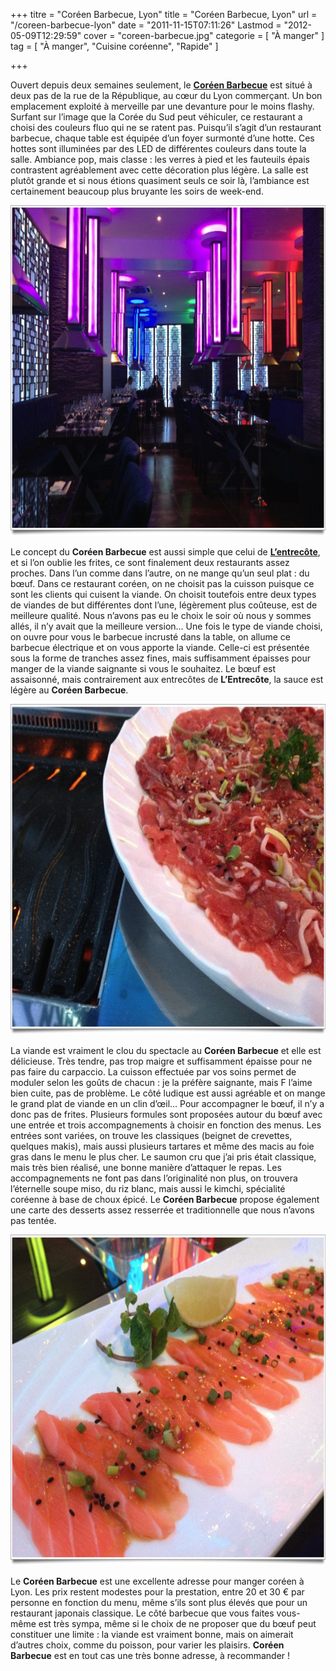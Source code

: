 +++
titre = "Coréen Barbecue, Lyon"
title = "Coréen Barbecue, Lyon"
url = "/coreen-barbecue-lyon"
date = "2011-11-15T07:11:26"
Lastmod = "2012-05-09T12:29:59"
cover = "coreen-barbecue.jpg"
categorie = [ "À manger" ]
tag = [ "À manger", "Cuisine coréenne", "Rapide" ]

+++

<p>Ouvert depuis deux semaines seulement, le <strong><a href="http://www.coreenbarbecue.com">Coréen Barbecue</a></strong> est situé à deux pas de la rue de la République, au cœur du Lyon commerçant. Un bon emplacement exploité à merveille par une devanture pour le moins flashy. Surfant sur l&rsquo;image que la Corée du Sud peut véhiculer, ce restaurant a choisi des couleurs fluo qui ne se ratent pas. Puisqu&rsquo;il s&rsquo;agit d&rsquo;un restaurant barbecue, chaque table est équipée d&rsquo;un foyer surmonté d&rsquo;une hotte. Ces hottes sont illuminées par des LED de différentes couleurs dans toute la salle. Ambiance pop, mais classe : les verres à pied et les fauteuils épais contrastent agréablement avec cette décoration plus légère. La salle est plutôt grande et si nous étions quasiment seuls ce soir là, l&rsquo;ambiance est certainement beaucoup plus bruyante les soirs de week-end.</p>
<div style="text-align: center;"><img class="aligncenter" style="border-style: initial; border-color: initial; border-width: 0px;" src="coreen-barbecue-lyon.jpg" alt="Coreen barbecue lyon" width="690" height="529" border="0" /></div>
<p>Le concept du <strong>Coréen Barbecue</strong> est aussi simple que celui de <strong><a href="http://voiretmanger.fr/2011/10/09/entrecote-lyon/">L&rsquo;entrecôte</a></strong>, et si l&rsquo;on oublie les frites, ce sont finalement deux restaurants assez proches. Dans l&rsquo;un comme dans l&rsquo;autre, on ne mange qu&rsquo;un seul plat : du bœuf. Dans ce restaurant coréen, on ne choisit pas la cuisson puisque ce sont les clients qui cuisent la viande. On choisit toutefois entre deux types de viandes de but différentes dont l&rsquo;une, légèrement plus coûteuse, est de meilleure qualité. Nous n&rsquo;avons pas eu le choix le soir où nous y sommes allés, il n&rsquo;y avait que la meilleure version… Une fois le type de viande choisi, on ouvre pour vous le barbecue incrusté dans la table, on allume ce barbecue électrique et on vous apporte la viande. Celle-ci est présentée sous la forme de tranches assez fines, mais suffisamment épaisses pour manger de la viande saignante si vous le souhaitez. Le bœuf est assaisonné, mais contrairement aux entrecôtes de <strong>L&rsquo;Entrecôte</strong>, la sauce est légère au <strong>Coréen Barbecue</strong>.</p>
<div style="text-align: center;"><img class="aligncenter" style="border-style: initial; border-color: initial; border-width: 0px;" src="lyon-coreen-barbecue.jpg" alt="Lyon coreen barbecue" width="690" height="529" border="0" /></div>
<p>La viande est vraiment le clou du spectacle au <strong>Coréen Barbecue</strong> et elle est délicieuse. Très tendre, pas trop maigre et suffisamment épaisse pour ne pas faire du carpaccio. La cuisson effectuée par vos soins permet de moduler selon les goûts de chacun : je la préfère saignante, mais F l&rsquo;aime bien cuite, pas de problème. Le côté ludique est aussi agréable et on mange le grand plat de viande en un clin d&rsquo;œil… Pour accompagner le bœuf, il n&rsquo;y a donc pas de frites. Plusieurs formules sont proposées autour du bœuf avec une entrée et trois accompagnements à choisir en fonction des menus. Les entrées sont variées, on trouve les classiques (beignet de crevettes, quelques makis), mais aussi plusieurs tartares et même des macis au foie gras dans le menu le plus cher. Le saumon cru que j&rsquo;ai pris était classique, mais très bien réalisé, une bonne manière d&rsquo;attaquer le repas. Les accompagnements ne font pas dans l&rsquo;originalité non plus, on trouvera l&rsquo;éternelle soupe miso, du riz blanc, mais aussi le kimchi, spécialité coréenne à base de choux épicé. Le <strong>Coréen Barbecue</strong> propose également une carte des desserts assez resserrée et traditionnelle que nous n&rsquo;avons pas tentée.</p>
<div style="text-align: center;"><img class="aligncenter" style="border-style: initial; border-color: initial; border-width: 0px;" src="entree-coreen-barbecue.jpg" alt="Entree coreen barbecue" width="690" height="529" border="0" /></div>
<p>Le <strong>Coréen Barbecue</strong> est une excellente adresse pour manger coréen à Lyon. Les prix restent modestes pour la prestation, entre 20 et 30 € par personne en fonction du menu, même s&rsquo;ils sont plus élevés que pour un restaurant japonais classique. Le côté barbecue que vous faites vous-même est très sympa, même si le choix de ne proposer que du bœuf peut constituer une limite : la viande est vraiment bonne, mais on aimerait d&rsquo;autres choix, comme du poisson, pour varier les plaisirs. <strong>Coréen Barbecue</strong> est en tout cas une très bonne adresse, à recommander !</p>

